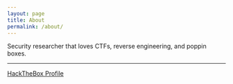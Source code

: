 ```yaml
---
layout: page
title: About
permalink: /about/
---
```


Security researcher that loves CTFs, reverse engineering, and poppin boxes.
<hr>

[HackTheBox Profile](https://www.hackthebox.eu/profile/102396)
<script src="https://www.hackthebox.eu/badge/102396">
